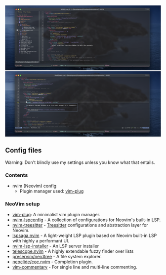 ![Neovim with nerd tree](https://raw.githubusercontent.com/ksaswin/config-files/master/nvim/screenshot/Neovim.png)
![Neovim with hover doc](https://raw.githubusercontent.com/ksaswin/config-files/master/nvim/screenshot/Neovim-hoverdoc.png)

## Config files
Warning: Don't blindly use my settings unless you know what that entails.
### Contents
- nvim (Neovim) config
  - Plugin manager used: [vim-plug](https://github.com/junegunn/vim-plug)

### NeoVim setup
- [vim-plug](https://github.com/junegunn/vim-plug): A minimalist vim plugin manager.
- [nvim-lspconfig](https://github.com/neovim/nvim-lspconfig) - A collection of configurations for Neovim's built-in LSP.
- [nvim-treesitter](https://github.com/nvim-treesitter/nvim-treesitter) - [Treesitter](https://github.com/tree-sitter/tree-sitter) configurations and abstraction layer for Neovim.
- [lspsaga.nvim](https://github.com/tami5/lspsaga.nvim) - A light-weight LSP plugin based on Neovim built-in LSP with highly a performant UI.
- [nvim-lsp-installer](https://github.com/williamboman/nvim-lsp-installer) - An LSP server installer
- [telescope.nvim](https://github.com/nvim-telescope/telescope.nvim) - A highly extendable fuzzy finder over lists
- [preservim/nerdtree](https://github.com/preservim/nerdtree) - A file system explorer.
- [neoclide/coc.nvim](https://github.com/neoclide/coc.nvim) - Completion plugin.
- [vim-commentary](https://github.com/tpope/vim-commentary) - For single line and multi-line commenting.

